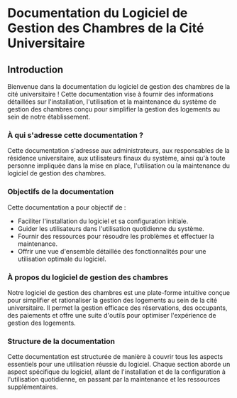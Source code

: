 # Documentation du Logiciel de Gestion des Chambres de la Cité Universitaire

## Introduction

Bienvenue dans la documentation du logiciel de gestion des chambres de la cité universitaire ! Cette documentation vise à fournir des informations détaillées sur l'installation, l'utilisation et la maintenance du système de gestion des chambres conçu pour simplifier la gestion des logements au sein de notre établissement.

### À qui s'adresse cette documentation ?

Cette documentation s'adresse aux administrateurs, aux responsables de la résidence universitaire, aux utilisateurs finaux du système, ainsi qu'à toute personne impliquée dans la mise en place, l'utilisation ou la maintenance du logiciel de gestion des chambres.

### Objectifs de la documentation

Cette documentation a pour objectif de :
* Faciliter l'installation du logiciel et sa configuration initiale.
* Guider les utilisateurs dans l'utilisation quotidienne du système.
* Fournir des ressources pour résoudre les problèmes et effectuer la maintenance.
* Offrir une vue d'ensemble détaillée des fonctionnalités pour une utilisation optimale du logiciel.

### À propos du logiciel de gestion des chambres

Notre logiciel de gestion des chambres est une plate-forme intuitive conçue pour simplifier et rationaliser la gestion des logements au sein de la cité universitaire. Il permet la gestion efficace des réservations, des occupants, des paiements et offre une suite d'outils pour optimiser l'expérience de gestion des logements.

### Structure de la documentation

Cette documentation est structurée de manière à couvrir tous les aspects essentiels pour une utilisation réussie du logiciel. Chaque section aborde un aspect spécifique du logiciel, allant de l'installation et de la configuration à l'utilisation quotidienne, en passant par la maintenance et les ressources supplémentaires.
